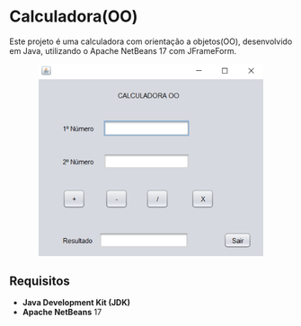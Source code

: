 # Calculadora(OO)

Este projeto é uma calculadora com orientação a objetos(OO), desenvolvido em Java, utilizando o Apache NetBeans 17 com JFrameForm.

<div align="center">
  <img src="https://github.com/lucassantos540/ProjetoCalculadoraInterfaceOO/blob/main/preview.png?raw=true" alt="CalculadoraOO" width="400px">
</div>

## Requisitos

- **Java Development Kit (JDK)**
- **Apache NetBeans** 17
